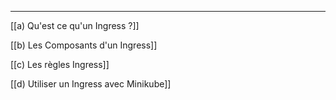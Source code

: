 ***



[[a) Qu'est ce qu'un Ingress ?]]

[[b) Les Composants d'un Ingress]]

[[c) Les règles Ingress]]

[[d) Utiliser un Ingress avec Minikube]]